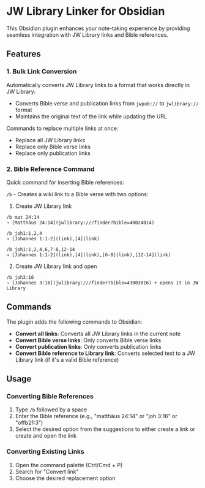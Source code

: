 # JW Library Linker for Obsidian

This Obsidian plugin enhances your note-taking experience by providing seamless integration with JW Library links and Bible references.

## Features

### 1. Bulk Link Conversion

Automatically converts JW Library links to a format that works directly in JW Library:

- Converts Bible verse and publication links from `jwpub://` to `jwlibrary://` format
- Maintains the original text of the link while updating the URL

Commands to replace multiple links at once:

- Replace all JW Library links
- Replace only Bible verse links
- Replace only publication links

### 2. Bible Reference Command

Quick command for inserting Bible references:

`/b` - Creates a wiki link to a Bible verse with two options:

1. Create JW Library link

```
/b mat 24:14
→ [Matthäus 24:14](jwlibrary:///finder?bible=40024014)

/b joh1:1,2,4
→ [Johannes 1:1-2](link),[4](link)

/b joh1:1,2,4,6,7-8,12-14
→ [Johannes 1:1-2](link),[4](link),[6-8](link),[12-14](link)
```

2. Create JW Library link and open

```
/b joh3:16
→ [Johannes 3:16](jwlibrary:///finder?bible=43003016) + opens it in JW Library
```

## Commands

The plugin adds the following commands to Obsidian:

- **Convert all links**: Converts all JW Library links in the current note
- **Convert Bible verse links**: Only converts Bible verse links
- **Convert publication links**: Only converts publication links
- **Convert Bible reference to Library link**: Converts selected text to a JW Library link (if it's a valid Bible reference)

## Usage

### Converting Bible References

1. Type `/b` followed by a space
2. Enter the Bible reference (e.g., "matthäus 24:14" or "joh 3:16" or "offb21:3")
3. Select the desired option from the suggestions to either create a link or create and open the link

### Converting Existing Links

1. Open the command palette (Ctrl/Cmd + P)
2. Search for "Convert link"
3. Choose the desired replacement option
